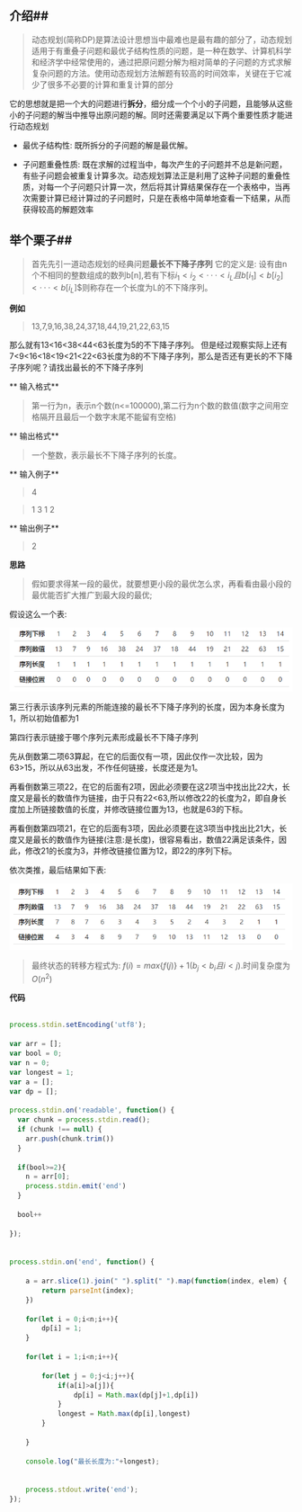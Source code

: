 ## 介绍##
> 动态规划(简称DP)是算法设计思想当中最难也是最有趣的部分了，动态规划适用于有重叠子问题和最优子结构性质的问题，是一种在数学、计算机科学和经济学中经常使用的，通过把原问题分解为相对简单的子问题的方式求解复杂问题的方法。使用动态规划方法解题有较高的时间效率，关键在于它减少了很多不必要的计算和重复计算的部分

它的思想就是把一个大的问题进行**拆分**，细分成一个个小的子问题，且能够从这些小的子问题的解当中推导出原问题的解。同时还需要满足以下两个重要性质才能进行动态规划

 - 最优子结构性: 既所拆分的子问题的解是最优解。

 - 子问题重叠性质: 既在求解的过程当中，每次产生的子问题并不总是新问题，有些子问题会被重复计算多次。动态规划算法正是利用了这种子问题的重叠性质，对每一个子问题只计算一次，然后将其计算结果保存在一个表格中，当再次需要计算已经计算过的子问题时，只是在表格中简单地查看一下结果，从而获得较高的解题效率

## 举个栗子##

> 首先先引一道动态规划的经典问题**最长不下降子序列**
它的定义是: 设有由n个不相同的整数组成的数列b[n],若有下标$i_1<i_2<···<i_L 且b[i_1]<b[i_2]<···<b[i_L]$$则称存在一个长度为L的不下降序列。

**例如**

> 13,7,9,16,38,24,37,18,44,19,21,22,63,15

那么就有13<16<38<44<63长度为5的不下降子序列。
但是经过观察实际上还有7<9<16<18<19<21<22<63长度为8的不下降子序列，那么是否还有更长的不下降子序列呢？请找出最长的不下降子序列

** 输入格式**

>第一行为n，表示n个数(n<=100000),第二行为n个数的数值(数字之间用空格隔开且最后一个数字末尾不能留有空格)

** 输出格式**

> 一个整数，表示最长不下降子序列的长度。

** 输入例子**

> 4

> 1 3 1 2

** 输出例子**

> 2

**思路**

> 假如要求得某一段的最优，就要想更小段的最优怎么求，再看看由最小段的最优能否扩大推广到最大段的最优;

假设这么一个表:

![表一][1]

第三行表示该序列元素的所能连接的最长不下降子序列的长度，因为本身长度为1，所以初始值都为1

第四行表示链接于哪个序列元素形成最长不下降子序列

先从倒数第二项63算起，在它的后面仅有一项，因此仅作一次比较，因为63>15，所以从63出发，不作任何链接，长度还是为1。

再看倒数第三项22，在它的后面有2项，因此必须要在这2项当中找出比22大，长度又是最长的数值作为链接，由于只有22<63,所以修改22的长度为2，即自身长度加上所链接数值的长度，并修改链接位置为13，也就是63的下标。

再看倒数第四项21，在它的后面有3项，因此必须要在这3项当中找出比21大，长度又是最长的数值作为链接(注意:是长度)，很容易看出，数值22满足该条件，因此，修改21的长度为3，并修改链接位置为12，即22的序列下标。

依次类推，最后结果如下表:

![表二][2]

> 最终状态的转移方程式为: $f(i) = max \{f(j)\} +1 (b_j<b_i 且 i<j)$.时间复杂度为$O(n^2)$

**代码**

```javascript

process.stdin.setEncoding('utf8');

var arr = [];
var bool = 0;
var n = 0;
var longest = 1;
var a = [];
var dp = [];

process.stdin.on('readable', function() {
  var chunk = process.stdin.read();
  if (chunk !== null) {
  	arr.push(chunk.trim())
  }

  if(bool>=2){
  	n = arr[0];
  	process.stdin.emit('end')
  }

  bool++

});


process.stdin.on('end', function() {

	a = arr.slice(1).join(" ").split(" ").map(function(index, elem) {
		return parseInt(index);
	})

	for(let i = 0;i<n;i++){
		dp[i] = 1;
	}

	for(let i = 1;i<n;i++){

		for(let j = 0;j<i;j++){
			if(a[i]>a[j]){
				dp[i] = Math.max(dp[j]+1,dp[i])
			}
			longest = Math.max(dp[i],longest)
		}

	}

	console.log("最长长度为:"+longest);


  	process.stdout.write('end');
});

```


  [1]: ../assets/img/7/1.png
  [2]: ../assets/img/7/2.png